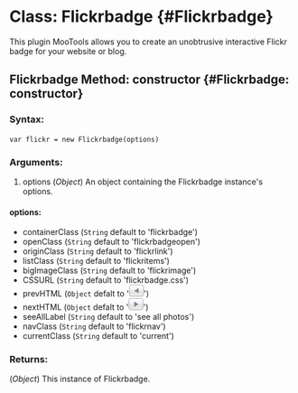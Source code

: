 Class: Flickrbadge {#Flickrbadge}
=================================

This plugin MooTools allows you to create an unobtrusive interactive Flickr badge for your website or blog.


Flickrbadge Method: constructor {#Flickrbadge: constructor}
-----------------------------------------------------------

### Syntax:

    var flickr = new Flickrbadge(options)

### Arguments:

1. options (*Object*) An object containing the Flickrbadge instance's options.

#### options:

- containerClass  (``String`` default to 'flickrbadge')
- openClass       (``String`` default to 'flickrbadgeopen')
- originClass     (``String`` default to 'flickrlink') 
- listClass       (``String`` default to 'flickritems')
- bigImageClass   (``String`` default to 'flickrimage')
- CSSURL          (``String`` default to 'flickrbadge.css')
- prevHTML        (``Object`` defalt to '<img src="la.gif" alt="prev"/>')
- nextHTML        (``Object`` defalt to '<img src="ra.gif" alt="next"/>')
- seeAllLabel     (``String`` default to 'see all photos')
- navClass        (``String`` default to 'flickrnav')
- currentClass    (``String`` default to 'current')

### Returns:

(*Object*) This instance of Flickrbadge.
